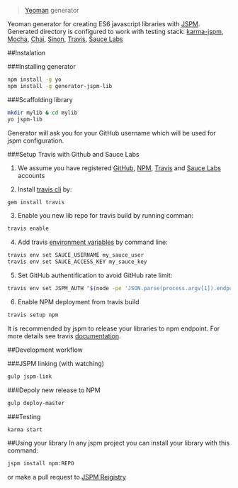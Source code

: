 > [Yeoman](http://yeoman.io) generator

Yeoman generator for creating ES6 javascript libraries with [JSPM](http://jspm.io/).
Generated directory is configured to work with testing stack: [karma-jspm](https://github.com/Workiva/karma-jspm), [Mocha](http://mochajs.org/), [Chai](http://chaijs.com/), [Sinon](http://sinonjs.org/), [Travis](https://travis-ci.org/), [Sauce Labs](https://saucelabs.com/)

##Instalation

###Installing generator

```bash
npm install -g yo
npm install -g generator-jspm-lib
```

###Scaffolding library

```bash
mkdir mylib & cd mylib
yo jspm-lib
```

Generator will ask you for your GitHub username which will be used for jspm configuration.

###Setup Travis with Github and Sauce Labs

1. We assume you have registered [GitHub](https://github.com/join), [NPM](https://www.npmjs.com/signup), [Travis](https://travis-ci.org) and [Sauce Labs](https://saucelabs.com/opensauce) accounts

2. Install [travis cli](https://github.com/travis-ci/travis.rb#env) by:
```bash
gem install travis
```

3. Enable you new lib repo for travis build by running comman:
```bash
travis enable
```

4. Add travis [environment variables](http://blog.travis-ci.com/2014-08-22-environment-variables/) by command line:
```bash
travis env set SAUCE_USERNAME my_sauce_user
travis env set SAUCE_ACCESS_KEY my_sauce_key
```

5. Set GitHub authentification to avoid GitHub rate limit:
```bash
travis env set JSPM_AUTH "$(node -pe 'JSON.parse(process.argv[1]).endpoints.github.auth' "$(cat ~/.jspm/config)")"
```

6. Enable NPM deployment from travis build
```bash
travis setup npm
```
It is recommended by jspm to release your libraries to npm endpoint.
For more details see travis [documentation](http://docs.travis-ci.com/user/deployment/npm/).

##Development workflow

###JSPM linking (with watching)

```bash
gulp jspm-link
```

###Depoly new release to NPM

```bash
gulp deploy-master
```

###Testing

```bash
karma start
```

##Using your library
In any jspm project you can install your library with this command:

```bash
jspm install npm:REPO
```

or make a pull request to [JSPM Reigistry](https://github.com/jspm/registry)
